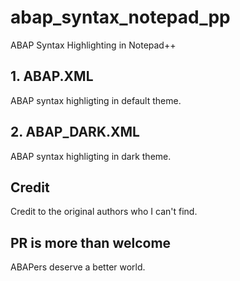 # abap_syntax_notepad_pp
ABAP Syntax Highlighting in Notepad++
## 1. ABAP.XML
ABAP syntax highligting in default theme.
## 2. ABAP_DARK.XML
ABAP syntax highligting in dark theme.
## Credit
Credit to the original authors who I can't find.
## PR is more than welcome
ABAPers deserve a better world.

